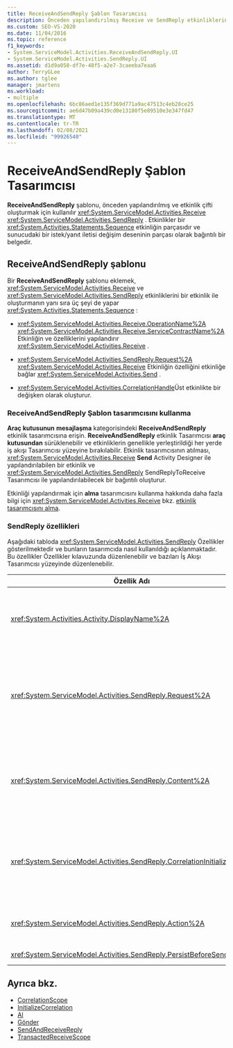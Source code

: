 ```yaml
---
title: ReceiveAndSendReply Şablon Tasarımcısı
description: Önceden yapılandırılmış Receive ve SendReply etkinliklerinin çiftini oluşturmak için İş Akışı Tasarımcısı 'da ReceiveAndSendReply şablonunu nasıl kullanacağınızı öğrenin.
ms.custom: SEO-VS-2020
ms.date: 11/04/2016
ms.topic: reference
f1_keywords:
- System.ServiceModel.Activities.ReceiveAndSendReply.UI
- System.ServiceModel.Activities.SendReply.UI
ms.assetid: d1d9a058-df7e-48f5-a2e7-3caeeba7eaa6
author: TerryGLee
ms.author: tglee
manager: jmartens
ms.workload:
- multiple
ms.openlocfilehash: 6bc86aed1e135f369d771a9ac47513c4eb28ce25
ms.sourcegitcommit: ae6d47b09a439cd0e13180f5e89510e3e347fd47
ms.translationtype: MT
ms.contentlocale: tr-TR
ms.lasthandoff: 02/08/2021
ms.locfileid: "99926540"
---
```

# <a name="receiveandsendreply-template-designer"></a>ReceiveAndSendReply Şablon Tasarımcısı

**ReceiveAndSendReply** şablonu, önceden yapılandırılmış ve etkinlik çifti oluşturmak için kullanılır <xref:System.ServiceModel.Activities.Receive> <xref:System.ServiceModel.Activities.SendReply> . Etkinlikler bir <xref:System.Activities.Statements.Sequence> etkinliğin parçasıdır ve sunucudaki bir istek/yanıt iletisi değişim deseninin parçası olarak bağıntılı bir belgedir.

## <a name="the-receiveandsendreply-template"></a>ReceiveAndSendReply şablonu

Bir **ReceiveAndSendReply** şablonu eklemek, <xref:System.ServiceModel.Activities.Receive> ve <xref:System.ServiceModel.Activities.SendReply> etkinliklerini bir etkinlik ile oluşturmanın yanı sıra üç şeyi de yapar <xref:System.Activities.Statements.Sequence> :

- <xref:System.ServiceModel.Activities.Receive.OperationName%2A> <xref:System.ServiceModel.Activities.Receive.ServiceContractName%2A> Etkinliğin ve özelliklerini yapılandırır <xref:System.ServiceModel.Activities.Receive> .

- <xref:System.ServiceModel.Activities.SendReply.Request%2A> <xref:System.ServiceModel.Activities.Receive> Etkinliğin özelliğini etkinliğe bağlar <xref:System.ServiceModel.Activities.Send> .

- <xref:System.ServiceModel.Activities.CorrelationHandle>Üst etkinlikte bir değişken olarak oluşturur.

### <a name="use-the-receiveandsendreply-template-designer"></a>ReceiveAndSendReply Şablon tasarımcısını kullanma

**Araç kutusunun** **mesajlaşma** kategorisindeki **ReceiveAndSendReply** etkinlik tasarımcısına erişin. **ReceiveAndSendReply** etkinlik Tasarımcısı **araç kutusundan** sürüklenebilir ve etkinliklerin genellikle yerleştirildiği her yerde iş akışı Tasarımcısı yüzeyine bırakılabilir. Etkinlik tasarımcısının atılması, <xref:System.ServiceModel.Activities.Receive> **Send** Activity Designer ile yapılandırılabilen bir etkinlik ve <xref:System.ServiceModel.Activities.SendReply> SendReplyToReceive Tasarımcısı ile yapılandırılabilecek bir bağıntılı oluşturur.

Etkinliği yapılandırmak için **alma** tasarımcısını kullanma hakkında daha fazla bilgi için <xref:System.ServiceModel.Activities.Receive> bkz. [etkinlik tasarımcısını alma](../workflow-designer/receive-activity-designer.md).

### <a name="properties-of-sendreply"></a>SendReply özellikleri

Aşağıdaki tabloda <xref:System.ServiceModel.Activities.SendReply> Özellikler gösterilmektedir ve bunların tasarımcıda nasıl kullanıldığı açıklanmaktadır. Bu özellikler Özellikler kılavuzunda düzenlenebilir ve bazıları İş Akışı Tasarımcısı yüzeyinde düzenlenebilir.

| Özellik Adı | Gerekli | Kullanım |
|-|----------|-|
| <xref:System.Activities.Activity.DisplayName%2A> | Yanlış | Etkinliğin isteğe bağlı kolay adı <xref:System.ServiceModel.Activities.SendReply> . Varsayılan değer SendReplyToReceive ' dir.<br /><br /> Kolay için varsayılan olmayan bir değer kullanılması <xref:System.Activities.Activity.DisplayName%2A> kesinlikle gerekli olmasa da, bu tür bir değer kullanmak en iyisidir. |
| <xref:System.ServiceModel.Activities.SendReply.Request%2A> | Doğru | <xref:System.ServiceModel.Activities.Receive>Bu etkinlikle eşleştirilmiş etkinliğe başvuru <xref:System.ServiceModel.Activities.SendReply> . Bu özellik **null** olmamalıdır. <xref:System.ServiceModel.Activities.Receive> ve <xref:System.ServiceModel.Activities.SendReply> etkinlikleri, istek/yanıt mesajlaşma modelini modellemek için sunucuda birlikte kullanılır. Bu özellik hangi <xref:System.ServiceModel.Activities.Send> etkinliğin eşleştirilmek gerektiğini belirtir. Tasarımcıda Bu özelliği düzenleyemezsiniz, çünkü <xref:System.ServiceModel.Activities.Send> etkinliği oluşturduğunuz etkinliğe otomatik olarak bağlanır <xref:System.ServiceModel.Activities.SendReply> . |
| <xref:System.ServiceModel.Activities.SendReply.Content%2A> | Yanlış | Alacak ileti veya parametre içeriğini belirtir. <xref:System.ServiceModel.Activities.ReceiveMessageContent>Etkinlik ya da <xref:System.ServiceModel.Activities.ReceiveParametersContent> etkinlik olabilir. Özellik kılavuzundaki **içerik** alanının yanındaki üç nokta düğmesine tıklayarak veya **alma** etkinliği Tasarımcısı yüzeyinde **içerik** etiketinin yanındaki **Tanımla** düğmesine tıklayarak bu özelliği düzenleyin. Her ikisi de **Içerik tanımı** iletişim kutusunu görüntüler. Bu kutunun nasıl kullanılacağı hakkında daha fazla bilgi için [Içerik tanımı Iletişim kutusu](../workflow-designer/content-definition-dialog-box.md) konusuna bakın. |
| <xref:System.ServiceModel.Activities.SendReply.CorrelationInitializers%2A> | Yanlış | <xref:System.ServiceModel.Activities.CorrelationInitializer> <xref:System.ServiceModel.Activities.CorrelationHandle> Bu <xref:System.ServiceModel.Activities.Receive> etkinliği iş akışı içinde yapılandıran birden çok nesneyi başlatacak nesne koleksiyonunu belirtir. Özellikler kılavuzundaki özelliğin yanındaki üç nokta düğmesine tıklayarak <xref:System.ServiceModel.Activities.SendReply.CorrelationInitializers%2A> **bağıntı başlatıcıları Ekle** iletişim kutusunu açın. Bu kutuyu kullanma hakkında daha fazla bilgi için bkz. [Correlationbaşlatıcıları ekleme Iletişim kutusu](../workflow-designer/add-correlationinitializers-dialog-box.md) konusu. |
| <xref:System.ServiceModel.Activities.SendReply.Action%2A> | Yanlış | İletinin eylem üst bilgisini belirtir. Açıkça ayarlanmamışsa, değeri varsayılan olarak şu şekilde ayarlanır:<br /><br /> `https://tempuri.org/{service contract namespace}/{service contract name}/{operation name}` |
| <xref:System.ServiceModel.Activities.SendReply.PersistBeforeSend%2A> | Yanlış | Yanıt iletisi gönderilmeden önce iş akışı örneğinin kalıcı olup olmayacağını belirtir. Varsayılan değer **false** şeklindedir. |

## <a name="see-also"></a>Ayrıca bkz.

- [CorrelationScope](../workflow-designer/correlationscope-activity-designer.md)
- [InitializeCorrelation](../workflow-designer/initializecorrelation-activity-designer.md)
- [Al](../workflow-designer/receive-activity-designer.md)
- [Gönder](../workflow-designer/send-activity-designer.md)
- [SendAndReceiveReply](../workflow-designer/sendandreceivereply-template-designer.md)
- [TransactedReceiveScope](../workflow-designer/transactedreceivescope-activity-designer.md)